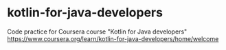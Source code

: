 # kotlin-for-java-developers
Code practice for Coursera course "Kotlin for Java developers"
https://www.coursera.org/learn/kotlin-for-java-developers/home/welcome
